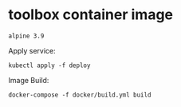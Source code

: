 # toolbox container image

```
alpine 3.9
```

Apply service:
```
kubectl apply -f deploy 
```

Image Build:
```
docker-compose -f docker/build.yml build
```
